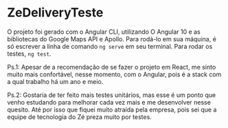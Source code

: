 # ZeDeliveryTeste

O projeto foi gerado com o Angular CLI, utilizando O Angular 10 e as bibliotecas do Google Maps API e Apollo.
Para rodá-lo em sua máquina, é só escrever a linha de comando `ng serve` em seu terminal. 
Para rodar os testes, `ng test`.

Ps.1: Apesar de a recomendação de se fazer o projeto em React, me sinto muito mais confortável, nesse momento, com o Angular, pois é a stack com a qual trabalho há um ano e meio.

Ps.2: Gostaria de ter feito mais testes unitários, mas esse é um ponto que venho estudando para melhorar cada vez mais e me desenvolver nesse quesito. Até por isso que fiquei muito atraída pela empresa, pois sei que a equipe de tecnologia do Zé preza muito por testes. 

